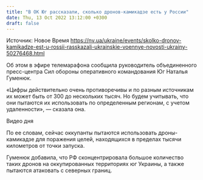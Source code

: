 ```yaml
---
title: "В ОК Юг рассказали, сколько дронов-камикадзе есть у России"
date: Thu, 13 Oct 2022 13:12:00 +0300
draft: false
---
```

Источник: Новое Время https://nv.ua/ukraine/events/skolko-dronov-kamikadze-est-u-rossii-rasskazali-ukrainskie-voennye-novosti-ukrainy-50276468.html


 Об этом в эфире телемарафона сообщила руководитель объединенного пресс-центра Сил обороны оперативного командования Юг Наталья Гуменюк.

«Цифры действительно очень противоречивы и по разным источникам их может быть от 300 до нескольких тысяч. Но будем учитывать, что они пытаются их использовать по определенным регионам, с учетом удаленности», — сказала она.

 Видео дня   

По ее словам, сейчас оккупанты пытаются использовать дроны-камикадзе для поражения целей, находящихся в пределах тысячи километров от точки запуска.

Гуменюк добавила, что РФ сконцентрировала большое количество таких дронов на оккупированных территориях юг Украины, а также пытаются атаковать с северных границ.

